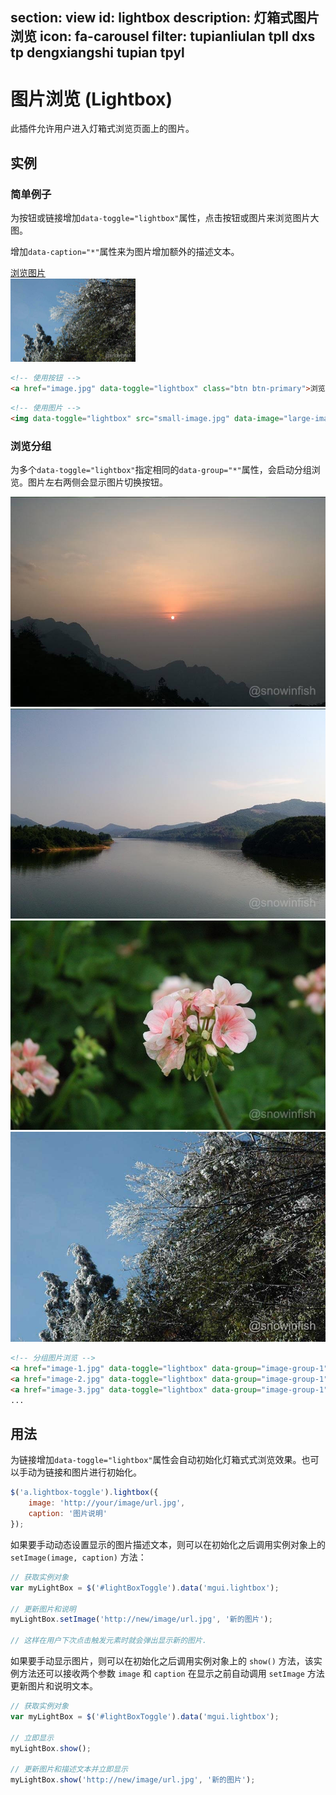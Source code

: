 ﻿section: view
id: lightbox
description: 灯箱式图片浏览
icon: fa-carousel
filter: tupianliulan tpll dxs tp dengxiangshi tupian tpyl
---

# 图片浏览 (Lightbox)

此插件允许用户进入灯箱式浏览页面上的图片。

## 实例

### 简单例子

为按钮或链接增加`data-toggle="lightbox"`属性，点击按钮或图片来浏览图片大图。

增加`data-caption="*"`属性来为图片增加额外的描述文本。

<div class="example">
  <div class="row">
    <div class="col-sm-2">
      <a href="docs/img/img2.jpg" data-group="example-1" data-toggle="lightbox" class="btn btn-primary"><i class="fa fa-picture"></i> 浏览图片</a>
    </div>
    <div class="col-sm-4">
      <img data-group="example-2" data-toggle="lightbox" data-caption="小图看大图" src="docs/img/img4.jpg" class="img-thumbnail" alt="" width="200">
    </div>
  </div>
</div>

```html
<!-- 使用按钮 -->
<a href="image.jpg" data-toggle="lightbox" class="btn btn-primary">浏览图片</a>
```

```html
<!-- 使用图片 -->
<img data-toggle="lightbox" src="small-image.jpg" data-image="large-image.jpg" data-caption="小图看大图" class="img-thumbnail" alt="" width="200">
```

### 浏览分组

为多个`data-toggle="lightbox"`指定相同的`data-group="*"`属性，会启动分组浏览。图片左右两侧会显示图片切换按钮。

<div class="example">
  <div class="row">
    <div class="col-xs-6 col-sm-4 col-md-3"><a href="docs/img/img1.jpg" data-group="example-3" data-toggle="lightbox" data-caption="img1.jpg"><img src="docs/img/img1.jpg" class="img-rounded" alt=""></a></div>
    <div class="col-xs-6 col-sm-4 col-md-3"><a href="docs/img/img2.jpg" data-group="example-3" data-toggle="lightbox" data-caption="img2.jpg"><img src="docs/img/img2.jpg" class="img-rounded" alt=""></a></div>
    <div class="col-xs-6 col-sm-4 col-md-3"><a href="docs/img/img3.jpg" data-group="example-3" data-toggle="lightbox"><img src="docs/img/img3.jpg" class="img-rounded" alt=""></a></div>
    <div class="col-xs-6 col-sm-4 col-md-3"><a href="docs/img/img4.jpg" data-group="example-3" data-toggle="lightbox" data-caption="最后一张"><img src="docs/img/img4.jpg" class="img-rounded" alt=""></a></div>
  </div>
</div>

```html
<!-- 分组图片浏览 -->
<a href="image-1.jpg" data-toggle="lightbox" data-group="image-group-1"><img src="small-image-1.jpg" class="img-rounded" alt=""></a>
<a href="image-2.jpg" data-toggle="lightbox" data-group="image-group-1"><img src="small-image-2.jpg" class="img-rounded" alt=""></a>
<a href="image-3.jpg" data-toggle="lightbox" data-group="image-group-1"><img src="small-image-3.jpg" class="img-rounded" alt=""></a>
...
```

## 用法

为链接增加`data-toggle="lightbox"`属性会自动初始化灯箱式式浏览效果。也可以手动为链接和图片进行初始化。

```js
$('a.lightbox-toggle').lightbox({
    image: 'http://your/image/url.jpg',
    caption: '图片说明'
});
```

如果要手动动态设置显示的图片描述文本，则可以在初始化之后调用实例对象上的 `setImage(image, caption)` 方法：

```js
// 获取实例对象
var myLightBox = $('#lightBoxToggle').data('mgui.lightbox');

// 更新图片和说明
myLightBox.setImage('http://new/image/url.jpg', '新的图片');

// 这样在用户下次点击触发元素时就会弹出显示新的图片.
```

如果要手动显示图片，则可以在初始化之后调用实例对象上的 `show()` 方法，该实例方法还可以接收两个参数 `image` 和 `caption` 在显示之前自动调用 `setImage` 方法更新图片和说明文本。

```js
// 获取实例对象
var myLightBox = $('#lightBoxToggle').data('mgui.lightbox');

// 立即显示
myLightBox.show();

// 更新图片和描述文本并立即显示
myLightBox.show('http://new/image/url.jpg', '新的图片');
```

<script>
function afterPageLoad() {
    $('[data-toggle="lightbox"]').lightbox();
}
</script>
